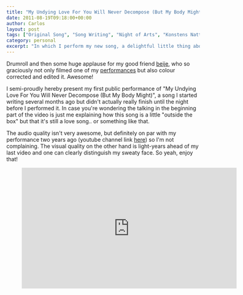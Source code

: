 ```yaml
---
title: "My Undying Love For You Will Never Decompose (But My Body Might)"
date: 2011-08-19T09:18:00+00:00
author: Carlos
layout: post
tags: ["Original Song", "Song Writing", "Night of Arts", "Konstens Natt", "Taiteiden Yö", Video]
category: personal
excerpt: "In which I perform my new song, a delightful little thing about zombies and love."
---
```

Drumroll and then some huge applause for my good friend [beije](http://benjaminhorn.io), who so graciously not only filmed one of my [performances](/blog/under-the-weather) but also colour corrected and edited it. Awesome!

I semi-proudly hereby present my first public performance of "My Undying Love For You Will Never Decompose (But My Body Might)", a song I started writing several months ago but didn't actually really finish until the night before I performed it. In case you're wondering the talking in the beginning part of the video is just me explaining how this song is a little "outside the box" but that it's still a love song.. or something like that.

The audio quality isn't very awesome, but definitely on par with my performance two years ago (youtube channel link [here](http://www.youtube.com/youtubablecarlos)) so I'm not complaining. The visual quality on the other hand is light-years ahead of my last video and one can clearly distinguish my sweaty face. So yeah, enjoy that!

<figure class="media-video">
    <iframe width="560" height="315" src="https://www.youtube.com/embed/L8jgE8SCqx0" frameborder="0" allowfullscreen></iframe>
</figure>
